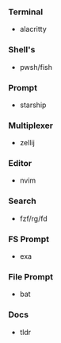 ### Terminal
- alacritty
### Shell's
- pwsh/fish
### Prompt
- starship
### Multiplexer
- zellij
### Editor
- nvim
### Search
- fzf/rg/fd
### FS Prompt
- exa
### File Prompt
- bat
### Docs
- tldr
